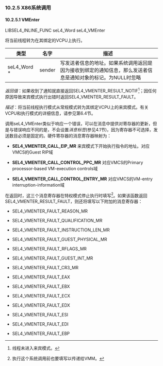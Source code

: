 ### 10.2.5  X86系统调用

#### 10.2.5.1  VMEnter

LIBSEL4_INLINE_FUNC seL4_Word seL4_VMEnter

将当前线程转为在其绑定的VCPU上执行。

类型 | 名字 | 描述
--- | --- | ---
seL4_Word * | sender | 写发送者信息的地址。如果系统调用返回是因为接收到绑定的通知信息，那么发送者信息是通知对象的标记。为NULL时忽略

*返回值*：如果收到了通知就直接返回SEL4_VMENTER_RESULT_NOTIF[^1]；因任何原因导致来宾模式执行出错时返回SEL4_VMENTER_RESULT_FAULT。

*描述*：将当前线程执行模式从常规模式转为其绑定VCPU上的来宾模式。有关VCPU和执行模式的详细信息，请参见第6.4节。

调用seL4_VMEnter类似于响应一个错误，可以在消息中提供对寄存器的更新，但是与错误响应不同的是，不会设置*消息标签*(参见4.1节)，因为寄存器不可选择，发送数目必须是固定的。硬件寄存器的消息寄存器映射为：

- **SEL4_VMENTER_CALL_EIP_MR** 来宾模式下开始执行指令的地址。对应VMCS的Guest RIP域

- **SEL4_VMENTER_CALL_CONTROL_PPC_MR** 对应VMCS的Primary processor-based VM-execution controls域

- **SEL4_VMENTER_CALL_CONTROL_ENTRY_MR** 对应VMCS的VM-entry interruption-information域

在返回时，这三个消息寄存器在特权模式停止执行时填写[^2]。如果该函数返回SEL4_VMENTER_RESULT_FAULT，则还将填写以下附加的消息寄存器：

- SEL4_VMENTER_FAULT_REASON_MR

- SEL4_VMENTER_FAULT_QUALIFICATION_MR

- SEL4_VMENTER_FAULT_INSTRUCTION_LEN_MR

- SEL4_VMENTER_FAULT_GUEST_PHYSICAL_MR

- SEL4_VMENTER_FAULT_RFLAGS_MR

- SEL4_VMENTER_FAULT_GUEST_INT_MR

- SEL4_VMENTER_FAULT_CR3_MR

- SEL4_VMENTER_FAULT_EAX

- SEL4_VMENTER_FAULT_EBX

- SEL4_VMENTER_FAULT_ECX

- SEL4_VMENTER_FAULT_EDX

- SEL4_VMENTER_FAULT_ESI

- SEL4_VMENTER_FAULT_EDI

- SEL4_VMENTER_FAULT_EBP

[^1]: 线程未进入来宾模式。

[^2]: 执行这个系统调用前也要填写以传递给VMM。
